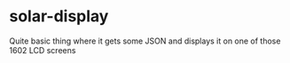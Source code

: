 # solar-display
Quite basic thing where it gets some JSON and displays it on one of those 1602 LCD screens
